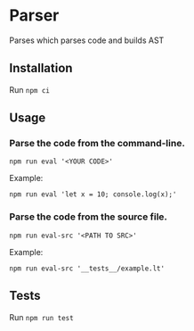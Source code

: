 # Parser

Parses which parses code and builds AST

## Installation

Run `npm ci`

## Usage

### Parse the code from the command-line.

`npm run eval '<YOUR CODE>'`

Example:

`npm run eval 'let x = 10; console.log(x);'`

### Parse the code from the source file.

`npm run eval-src '<PATH TO SRC>'`

Example:

`npm run eval-src '__tests__/example.lt'`

## Tests

Run `npm run test`
